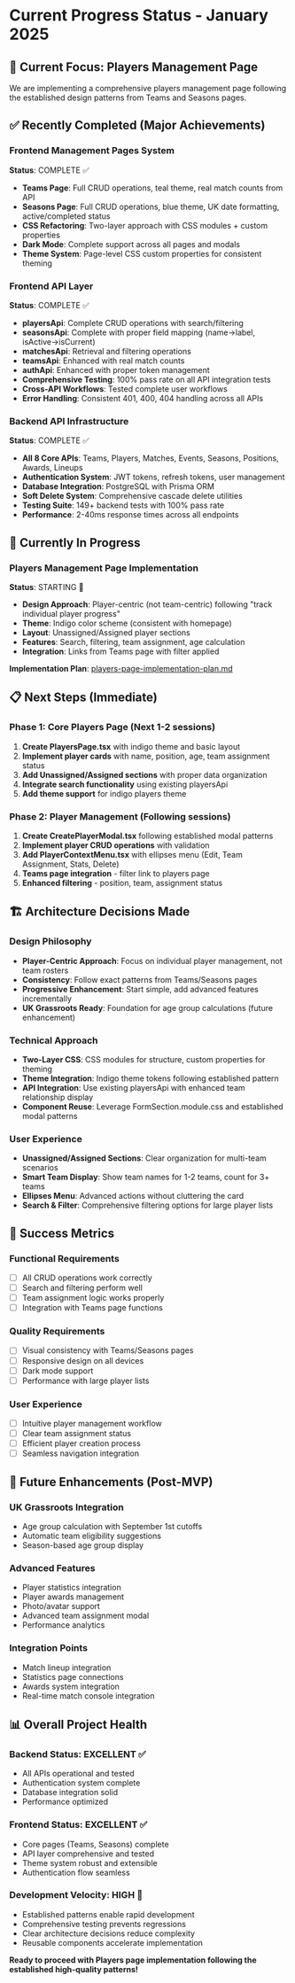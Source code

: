 # Current Progress Status - January 2025

## 🎯 **Current Focus: Players Management Page**

We are implementing a comprehensive players management page following the established design patterns from Teams and Seasons pages.

## ✅ **Recently Completed (Major Achievements)**

### Frontend Management Pages System
**Status**: COMPLETE ✅
- **Teams Page**: Full CRUD operations, teal theme, real match counts from API
- **Seasons Page**: Full CRUD operations, blue theme, UK date formatting, active/completed status
- **CSS Refactoring**: Two-layer approach with CSS modules + custom properties
- **Dark Mode**: Complete support across all pages and modals
- **Theme System**: Page-level CSS custom properties for consistent theming

### Frontend API Layer
**Status**: COMPLETE ✅
- **playersApi**: Complete CRUD operations with search/filtering
- **seasonsApi**: Complete with proper field mapping (name→label, isActive→isCurrent)
- **matchesApi**: Retrieval and filtering operations
- **teamsApi**: Enhanced with real match counts
- **authApi**: Enhanced with proper token management
- **Comprehensive Testing**: 100% pass rate on all API integration tests
- **Cross-API Workflows**: Tested complete user workflows
- **Error Handling**: Consistent 401, 400, 404 handling across all APIs

### Backend API Infrastructure
**Status**: COMPLETE ✅
- **All 8 Core APIs**: Teams, Players, Matches, Events, Seasons, Positions, Awards, Lineups
- **Authentication System**: JWT tokens, refresh tokens, user management
- **Database Integration**: PostgreSQL with Prisma ORM
- **Soft Delete System**: Comprehensive cascade delete utilities
- **Testing Suite**: 149+ backend tests with 100% pass rate
- **Performance**: 2-40ms response times across all endpoints

## 🔄 **Currently In Progress**

### Players Management Page Implementation
**Status**: STARTING 🔄
- **Design Approach**: Player-centric (not team-centric) following "track individual player progress"
- **Theme**: Indigo color scheme (consistent with homepage)
- **Layout**: Unassigned/Assigned player sections
- **Features**: Search, filtering, team assignment, age calculation
- **Integration**: Links from Teams page with filter applied

**Implementation Plan**: [players-page-implementation-plan.md](players-page-implementation-plan.md)

## 📋 **Next Steps (Immediate)**

### Phase 1: Core Players Page (Next 1-2 sessions)
1. **Create PlayersPage.tsx** with indigo theme and basic layout
2. **Implement player cards** with name, position, age, team assignment status
3. **Add Unassigned/Assigned sections** with proper data organization
4. **Integrate search functionality** using existing playersApi
5. **Add theme support** for indigo players theme

### Phase 2: Player Management (Following sessions)
1. **Create CreatePlayerModal.tsx** following established modal patterns
2. **Implement player CRUD operations** with validation
3. **Add PlayerContextMenu.tsx** with ellipses menu (Edit, Team Assignment, Stats, Delete)
4. **Teams page integration** - filter link to players page
5. **Enhanced filtering** - position, team, assignment status

## 🏗️ **Architecture Decisions Made**

### Design Philosophy
- **Player-Centric Approach**: Focus on individual player management, not team rosters
- **Consistency**: Follow exact patterns from Teams/Seasons pages
- **Progressive Enhancement**: Start simple, add advanced features incrementally
- **UK Grassroots Ready**: Foundation for age group calculations (future enhancement)

### Technical Approach
- **Two-Layer CSS**: CSS modules for structure, custom properties for theming
- **Theme Integration**: Indigo theme tokens following established pattern
- **API Integration**: Use existing playersApi with enhanced team relationship display
- **Component Reuse**: Leverage FormSection.module.css and established modal patterns

### User Experience
- **Unassigned/Assigned Sections**: Clear organization for multi-team scenarios
- **Smart Team Display**: Show team names for 1-2 teams, count for 3+ teams
- **Ellipses Menu**: Advanced actions without cluttering the card
- **Search & Filter**: Comprehensive filtering options for large player lists

## 🎯 **Success Metrics**

### Functional Requirements
- [ ] All CRUD operations work correctly
- [ ] Search and filtering perform well
- [ ] Team assignment logic works properly
- [ ] Integration with Teams page functions

### Quality Requirements
- [ ] Visual consistency with Teams/Seasons pages
- [ ] Responsive design on all devices
- [ ] Dark mode support
- [ ] Performance with large player lists

### User Experience
- [ ] Intuitive player management workflow
- [ ] Clear team assignment status
- [ ] Efficient player creation process
- [ ] Seamless navigation integration

## 🔮 **Future Enhancements (Post-MVP)**

### UK Grassroots Integration
- Age group calculation with September 1st cutoffs
- Automatic team eligibility suggestions
- Season-based age group display

### Advanced Features
- Player statistics integration
- Player awards management
- Photo/avatar support
- Advanced team assignment modal
- Performance analytics

### Integration Points
- Match lineup integration
- Statistics page connections
- Awards system integration
- Real-time match console integration

## 📊 **Overall Project Health**

### Backend Status: EXCELLENT ✅
- All APIs operational and tested
- Authentication system complete
- Database integration solid
- Performance optimized

### Frontend Status: EXCELLENT ✅
- Core pages (Teams, Seasons) complete
- API layer comprehensive and tested
- Theme system robust and extensible
- Authentication flow seamless

### Development Velocity: HIGH 🚀
- Established patterns enable rapid development
- Comprehensive testing prevents regressions
- Clear architecture decisions reduce complexity
- Reusable components accelerate implementation

**Ready to proceed with Players page implementation following the established high-quality patterns!**
